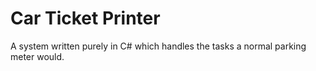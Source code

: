 # Car Ticket Printer
 A system written purely in C# which handles the tasks a normal parking meter would. 
